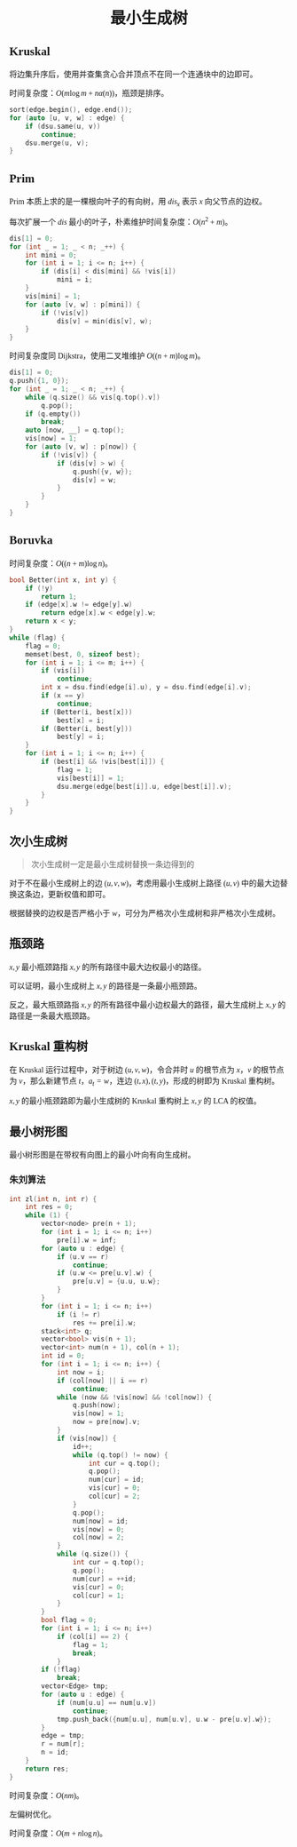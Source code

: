 <style>
 body {
  font-family: "楷体"
}
</style>

<h1><center>最小生成树</center></h1>

## Kruskal

将边集升序后，使用并查集贪心合并顶点不在同一个连通块中的边即可。

时间复杂度：$O(m\log m+n\alpha(n))$，瓶颈是排序。

```cpp
sort(edge.begin(), edge.end());
for (auto [u, v, w] : edge) {
    if (dsu.same(u, v))
        continue;
    dsu.merge(u, v);
}
```

## Prim

Prim 本质上求的是一棵根向叶子的有向树，用 $dis_x$ 表示 $x$ 向父节点的边权。

每次扩展一个 $dis$ 最小的叶子，朴素维护时间复杂度：$O(n^2+m)$。

```cpp
dis[1] = 0;
for (int _ = 1; _ < n; _++) {
    int mini = 0;
    for (int i = 1; i <= n; i++) {
        if (dis[i] < dis[mini] && !vis[i])
            mini = i;
    }
    vis[mini] = 1;
    for (auto [v, w] : p[mini]) {
        if (!vis[v])
            dis[v] = min(dis[v], w);
    }
}
```

时间复杂度同 Dijkstra，使用二叉堆维护 $O((n+m)\log m)$。

```cpp
dis[1] = 0;
q.push({1, 0});
for (int _ = 1; _ < n; _++) {
    while (q.size() && vis[q.top().v])
        q.pop();
    if (q.empty())
        break;
    auto [now, __] = q.top();
    vis[now] = 1;
    for (auto [v, w] : p[now]) {
        if (!vis[v]) {
            if (dis[v] > w) {
                q.push({v, w});
                dis[v] = w;
            }
        }
    }
}
```

## Boruvka

时间复杂度：$O((n+m)\log n)$。

```cpp
bool Better(int x, int y) {
    if (!y)
        return 1;
    if (edge[x].w != edge[y].w)
        return edge[x].w < edge[y].w;
    return x < y;
}
while (flag) {
    flag = 0;
    memset(best, 0, sizeof best);
    for (int i = 1; i <= m; i++) {
        if (vis[i])
            continue;
        int x = dsu.find(edge[i].u), y = dsu.find(edge[i].v);
        if (x == y)
            continue;
        if (Better(i, best[x]))
            best[x] = i;
        if (Better(i, best[y]))
            best[y] = i;
    }
    for (int i = 1; i <= n; i++) {
        if (best[i] && !vis[best[i]]) {
            flag = 1;
            vis[best[i]] = 1;
            dsu.merge(edge[best[i]].u, edge[best[i]].v);
        }
    }
}
```

## 次小生成树

> 次小生成树一定是最小生成树替换一条边得到的


对于不在最小生成树上的边 $(u,v,w)$，考虑用最小生成树上路径 $(u,v)$ 中的最大边替换这条边，更新权值和即可。

根据替换的边权是否严格小于 $w$，可分为严格次小生成树和非严格次小生成树。

## 瓶颈路

$x,y$ 最小瓶颈路指 $x,y$ 的所有路径中最大边权最小的路径。

可以证明，最小生成树上 $x,y$ 的路径是一条最小瓶颈路。

反之，最大瓶颈路指 $x,y$ 的所有路径中最小边权最大的路径，最大生成树上 $x,y$ 的路径是一条最大瓶颈路。

## Kruskal 重构树

在 Kruskal 运行过程中，对于树边 $(u,v,w)$，令合并时 $u$ 的根节点为 $x$，$v$ 的根节点为 $v$，那么新建节点 $t$，$a_t=w$，连边 $(t,x),(t,y)$，形成的树即为 Kruskal 重构树。

$x,y$ 的最小瓶颈路即为最小生成树的 Kruskal 重构树上 $x,y$ 的 LCA 的权值。


## 最小树形图

最小树形图是在带权有向图上的最小叶向有向生成树。

### 朱刘算法

```cpp
int zl(int n, int r) {
    int res = 0;
    while (1) {
        vector<node> pre(n + 1);
        for (int i = 1; i <= n; i++)
            pre[i].w = inf;
        for (auto u : edge) {
            if (u.v == r)
                continue;
            if (u.w <= pre[u.v].w) {
                pre[u.v] = {u.u, u.w};
            }
        }
        for (int i = 1; i <= n; i++)
            if (i != r)
                res += pre[i].w;
        stack<int> q;
        vector<bool> vis(n + 1);
        vector<int> num(n + 1), col(n + 1);
        int id = 0;
        for (int i = 1; i <= n; i++) {
            int now = i;
            if (col[now] || i == r)
                continue;
            while (now && !vis[now] && !col[now]) {
                q.push(now);
                vis[now] = 1;
                now = pre[now].v;
            }
            if (vis[now]) {
                id++;
                while (q.top() != now) {
                    int cur = q.top();
                    q.pop();
                    num[cur] = id;
                    vis[cur] = 0;
                    col[cur] = 2;
                }
                q.pop();
                num[now] = id;
                vis[now] = 0;
                col[now] = 2;
            }
            while (q.size()) {
                int cur = q.top();
                q.pop();
                num[cur] = ++id;
                vis[cur] = 0;
                col[cur] = 1;
            }
        }
        bool flag = 0;
        for (int i = 1; i <= n; i++)
            if (col[i] == 2) {
                flag = 1;
                break;
            }
        if (!flag)
            break;
        vector<Edge> tmp;
        for (auto u : edge) {
            if (num[u.u] == num[u.v])
                continue;
            tmp.push_back({num[u.u], num[u.v], u.w - pre[u.v].w});
        }
        edge = tmp;
        r = num[r];
        n = id;
    }
    return res;
}
```

时间复杂度：$O(nm)$。


左偏树优化。


时间复杂度：$O(m+n\log n)$。